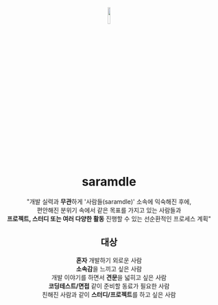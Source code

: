 # <div align="center"> <img width="10%" src="https://user-images.githubusercontent.com/102597172/221416026-b4119c1f-a2cb-4001-b9d5-f45ca6167b16.png"></div> <div align="center"> saramdle </div>

<div align="center"> "개발 실력과 <strong>무관</strong>하게 '사람들(saramdle)' 소속에 익숙해진 후에,<br> 편안해진 분위기 속에서 같은 목표를 가지고 있는 사람들과 <br>
<strong>프로젝트, 스터디 또는 여러 다양한 활동</strong> 진행할 수 있는 선순환적인 프로세스 계획"</div>

## <div align="center"> 대상 </div>

<div align="center"> <strong>혼자</strong> 개발하기 외로운 사람 </div>
<div align="center"> <strong>소속감</strong>을 느끼고 싶은 사람 </div>
<div align="center"> 개발 이야기를 하면서 <strong>견문</strong>을 넓히고 싶은 사람 </div>
<div align="center"> <strong>코딩테스트/면접</strong> 같이 준비할 동료가 필요한 사람 </div>
<div align="center"> 친해진 사람과 같이 <strong>스터디/프로젝트</strong>를 하고 싶은 사람 </div>

